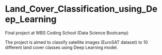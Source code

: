 # Land_Cover_Classification_using_Deep_Learning
Final project at WBS Coding School (Data Science Bootcamp)

The project is aimed to classify satellite images (EuroSAT dataset) to 10 different land cover classes using Deep Learning model.
